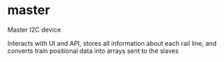 # master

Master I2C device

Interacts with UI and API, stores all information about each rail line, and converts train positional data into arrays sent to the slaves 